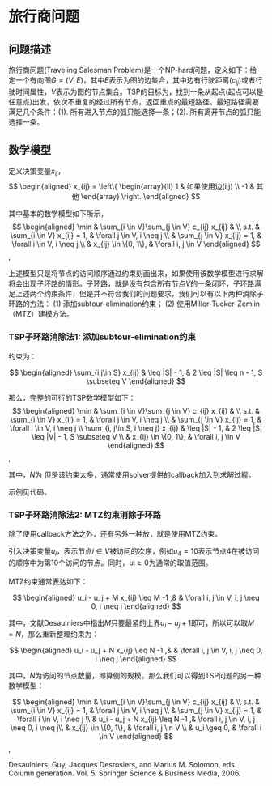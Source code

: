 # 旅行商问题

## 问题描述

旅行商问题(Traveling Salesman Problem)是一个NP-hard问题，定义如下：给定一个有向图$G=(V, E)$，其中$E$表示为图的边集合，其中边有行驶距离($c_{ij}$)或者行驶时间属性，$V$表示为图的节点集合。TSP的目标为，找到一条从起点(起点可以是任意点)出发，依次不重复的经过所有节点，返回重点的最短路径。最短路径需要满足几个条件：(1). 所有进入节点的弧只能选择一条；(2). 所有离开节点的弧只能选择一条。

## 数学模型

定义决策变量$x_{ij}$，
$$
\begin{aligned}
x_{ij}  = \left\{ 
        \begin{array}{ll} 
        1 & 如果使用边(i,j) \\ 
        -1 & 其他
        \end{array} 
        \right.
\end{aligned}
$$

其中基本的数学模型如下所示，
$$
\begin{aligned}
\min & \sum_{i \in V}\sum_{j \in V} c_{ij} x_{ij} & \\
    s.t. & \sum_{i \in V} x_{ij} = 1, & \forall j \in V, i \neq j \\
    & \sum_{j \in V} x_{ij} = 1, & \forall i \in V, i \neq j \\
         & x_{ij} \in \{0, 1\}, & \forall i, j \in V
\end{aligned}
$$,

上述模型只是将节点的访问顺序通过约束刻画出来，如果使用该数学模型进行求解将会出现子环路的情形。子环路，就是没有包含所有节点$V$的一条闭环，子环路满足上述两个约束条件，但是并不符合我们的问题要求，我们可以有以下两种消除子环路的方法：
(1) 添加subtour-elimination约束；
(2) 使用Miller-Tucker-Zemlin（MTZ）建模方法。

### TSP子环路消除法1: 添加subtour-elimination约束

约束为：

$$
\begin{aligned}
\sum_{i,j\in S} x_{ij}  & \leq |S| - 1, & 2 \leq |S| \leq n - 1, S \subseteq V
\end{aligned}
$$

那么，完整的可行的TSP数学模型如下：
$$
\begin{aligned}
\min & \sum_{i \in V}\sum_{j \in V} c_{ij} x_{ij} & \\
    s.t. & \sum_{i \in V} x_{ij} = 1, & \forall j \in V, i \neq j \\
    & \sum_{j \in V} x_{ij} = 1, & \forall i \in V, i \neq j \\
    \sum_{i, j\in S, i \neq j} x_{ij}  & \leq |S| - 1, & 2 \leq |S| \leq |V| - 1, S \subseteq V \\
         & x_{ij} \in \{0, 1\}, & \forall i, j \in V
\end{aligned}
$$,

其中，$N$为 但是该约束太多，通常使用solver提供的callback加入到求解过程。

示例见代码。


### TSP子环路消除法2: MTZ约束消除子环路

除了使用callback方法之外，还有另外一种放，就是使用MTZ约束。

引入决策变量$u_i$，表示节点$i \in V$被访问的次序，例如$u_4 = 10$表示节点4在被访问的顺序中为第10个访问的节点。同时，$u_i \geq 0$为通常的取值范围。

MTZ约束通常表达如下：

$$
\begin{aligned}
u_i - u_j + M x_{ij} \leq M -1 ,& &  \forall i, j \in V, i, j \neq 0, i \neq j
\end{aligned}
$$

其中，文献Desaulniers中指出$M$只要最紧的上界$u_i - u_j + 1$即可，所以可以取$M = N$，那么重新整理约束为：

$$
\begin{aligned}
u_i - u_j + N x_{ij} \leq N -1 ,& &  \forall i, j \in V, i, j \neq 0, i \neq j
\end{aligned}
$$

其中，$N$为访问的节点数量，即算例的规模。那么我们可以得到TSP问题的另一种数学模型：


$$
\begin{aligned}
\min & \sum_{i \in V}\sum_{j \in V} c_{ij} x_{ij} & \\
    s.t. & \sum_{i \in V} x_{ij} = 1, & \forall j \in V, i \neq j \\
    & \sum_{j \in V} x_{ij} = 1, & \forall i \in V, i \neq j \\
& u_i - u_j + N x_{ij} \leq N -1 ,&  \forall i, j \in V, i, j \neq 0, i \neq j\\
         & x_{ij} \in \{0, 1\}, & \forall i, j \in V \\
         & u_i \geq 0, & \forall i \in V 
\end{aligned}
$$,


Desaulniers, Guy, Jacques Desrosiers, and Marius M. Solomon, eds. Column generation. Vol. 5. Springer Science & Business Media, 2006.